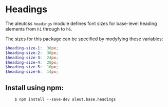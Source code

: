 # Headings

The aleutcss `headings` module defines font sizes for base-level heading
elements from `h1` through to `h6`.

The sizes for this package can be specified by modyfying these variables:

```scss
$heading-size-1:  36px;
$heading-size-2:  30px;
$heading-size-3:  24px;
$heading-size-4:  20px;
$heading-size-5:  16px;
$heading-size-6:  14px;
```



## Install using npm:

```shell
    $ npm install --save-dev aleut.base.headings

```
